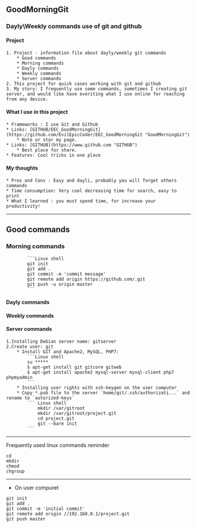 ## GoodMorningGit
### Dayly\Weekly commands use of git and github

#### Project

	1. Project - information file about dayly/weekly git commands
		* Good commands
		* Morning commands
		* Dayly commands
		* Weekly commands
		* Server commands
	2. This project for quick cases working with git and github
	3. My story: I frequently use some commands, sometimes I creating git server, and would like have everiting what I use online for reaching from any device.
#### What I use in this project

	* Frameworks : I use Git and Github
	* Links: [GITHUB/EEC_GoodMorningGit](https://github.com/EvilEpicCoder/EEC_GoodMorningGit "GoodMorningGit")
		* Note or star my page.
	* Links: [GITHUB](https://www.github.com "GITHUB")
		* Best place for share.
	* Features: Cool tricks in one place
#### My thoughts

	* Pros and Cons : Easy and dayli, probably you will forget others commands
	* Time consumption: Very cool decreasing time for search, easy to print 
	* What I learned : you must spend time, for increase your productivity!
---
## Good commands

### Morning commands
			```Lixux shell
			git init
			git add .
			git commit -m 'commit message'
			git remote add origin https://github.com/.git
			git push -u origin master
			```
#### Dayly commands
#### Weekly commands
#### Server commands
	1.Installing Debian server name: gitserver
	2.Create user: git
		* Install GIT and Apache2, MySQL, PHP7:
			```Linux shell
			su *****
			$ apt-get install git gitcore gitweb
			$ apt-get install apache2 mysql-server mysql-client php7 phpmyadmin
			```
		* Installing user rights with ssh-keygen on the user computer
		* Copy *.pub file to the server `home/git/.ssh/authorizati...` and rename to `autorized-keys`
			``` Linux shell
				mkdir /var/gitroot
				mkdir /var/gitroot/project.git
				cd project.git
				git --bare init
			```
---
Frequently used linux commands reminder
```
cd
mkdir
chmod
chgroup
```
---
* On user compuret 
```
git init
git add .
git commit -m 'initial commit'
git remote add origin //192.168.0.1/project.git
git push master
```
	
